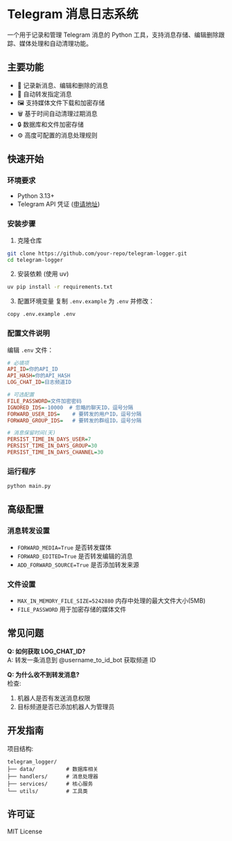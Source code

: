 # Telegram 消息日志系统

一个用于记录和管理 Telegram 消息的 Python 工具，支持消息存储、编辑删除跟踪、媒体处理和自动清理功能。

## 主要功能

- 📝 记录新消息、编辑和删除的消息
- 🔄 自动转发指定消息
- 🖼️ 支持媒体文件下载和加密存储
- 🗑️ 基于时间自动清理过期消息
- 🔒 数据库和文件加密存储
- ⚙️ 高度可配置的消息处理规则

## 快速开始

### 环境要求

- Python 3.13+
- Telegram API 凭证 ([申请地址](https://my.telegram.org/))

### 安装步骤

1. 克隆仓库

```bash
git clone https://github.com/your-repo/telegram-logger.git
cd telegram-logger
```

2. 安装依赖 (使用 uv)

```bash
uv pip install -r requirements.txt
```

3. 配置环境变量
   复制 `.env.example` 为 `.env` 并修改：

```bash
copy .env.example .env
```

### 配置文件说明

编辑 `.env` 文件：

```ini
# 必填项
API_ID=你的API_ID
API_HASH=你的API_HASH
LOG_CHAT_ID=日志频道ID

# 可选配置
FILE_PASSWORD=文件加密密码
IGNORED_IDS=-10000  # 忽略的聊天ID，逗号分隔
FORWARD_USER_IDS=    # 要转发的用户ID，逗号分隔
FORWARD_GROUP_IDS=   # 要转发的群组ID，逗号分隔

# 消息保留时间(天)
PERSIST_TIME_IN_DAYS_USER=7
PERSIST_TIME_IN_DAYS_GROUP=30
PERSIST_TIME_IN_DAYS_CHANNEL=30
```

### 运行程序

```bash
python main.py
```

## 高级配置

### 消息转发设置

- `FORWARD_MEDIA=True` 是否转发媒体
- `FORWARD_EDITED=True` 是否转发编辑的消息
- `ADD_FORWARD_SOURCE=True` 是否添加转发来源

### 文件设置

- `MAX_IN_MEMORY_FILE_SIZE=5242880` 内存中处理的最大文件大小(5MB)
- `FILE_PASSWORD` 用于加密存储的媒体文件

## 常见问题

**Q: 如何获取 LOG_CHAT_ID?**  
A: 转发一条消息到 @username_to_id_bot 获取频道 ID

**Q: 为什么收不到转发消息?**  
检查:

1. 机器人是否有发送消息权限
2. 目标频道是否已添加机器人为管理员

## 开发指南

项目结构:

```
telegram_logger/
├── data/          # 数据库相关
├── handlers/      # 消息处理器
├── services/      # 核心服务
└── utils/         # 工具类
```

## 许可证

MIT License
